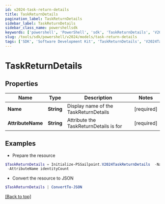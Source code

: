 ```yaml
---
id: v2024-task-return-details
title: TaskReturnDetails
pagination_label: TaskReturnDetails
sidebar_label: TaskReturnDetails
sidebar_class_name: powershellsdk
keywords: ['powershell', 'PowerShell', 'sdk', 'TaskReturnDetails', 'V2024TaskReturnDetails'] 
slug: /tools/sdk/powershell/v2024/models/task-return-details
tags: ['SDK', 'Software Development Kit', 'TaskReturnDetails', 'V2024TaskReturnDetails']
---
```



# TaskReturnDetails

## Properties

Name | Type | Description | Notes
------------ | ------------- | ------------- | -------------
**Name** |  **String** | Display name of the TaskReturnDetails | [required]
**AttributeName** |  **String** | Attribute the TaskReturnDetails is for | [required]

## Examples

- Prepare the resource
```powershell
$TaskReturnDetails = Initialize-PSSailpoint.V2024TaskReturnDetails  -Name label `
 -AttributeName identityCount
```

- Convert the resource to JSON
```powershell
$TaskReturnDetails | ConvertTo-JSON
```


[[Back to top]](#) 

